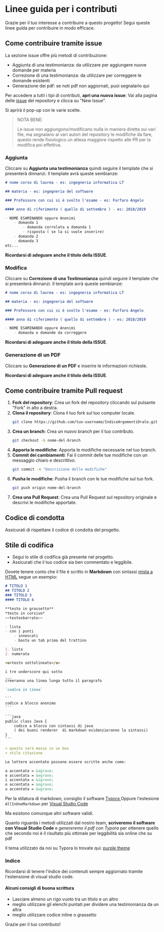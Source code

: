 # Linee guida per i contributi

Grazie per il tuo interesse a contribuire a questo progetto! Segui queste linee guida per contribuire in modo efficace.

## Come contribuire tramite issue

La sezione issue offre più metodi di contribuzione:

- Aggiunta di una testimonianza: da utilizzare per aggiungere nuove domande per materia
- Correzione di una testimonianza: da utilizzare per correggere le domande esistenti
- Generazione dei pdf: se noti pdf non aggiornati, puoi segnalarlo qui

Per accedere a tutti i tipi di contributi, **apri una nuova issue**: Vai alla pagina delle [issue](https://github.com/UnicalLoveTelegram/IndiceArgomentiOrale/issues) del repository e clicca su "New Issue".

Si aprirà il pop-up con le varie scelte.

> NOTA BENE:
>
> Le issue non aggiungono/modificano nulla in maniera diretta sui vari file, ma segnalano ai vari autori del repository le modifiche da fare, questo rende fisiologico un attesa maggiore rispetto alle PR per la modifica poi effettiva.

### Aggiunta

Cliccare su **Aggiunta una testimonianza** quindi seguire il template che si presenterà dinnanzi. Il template avrà queste sembianze:

```markdown
# nome corso di laurea - es: ingegneria informatica LT

## materia - es: ingegneria del software

### Professore con cui si è svolto l'esame - es: Furfaro Angelo 

#### anno di riferimento ( quello di settembre ) - es: 2018/2019

- NOME ESAMINANDO oppure Anonimi 
    - domanda 1
        - domanda correlata a domanda 1
        - risposta ( se la si vuole inserire)
    - domanda 2
    - domanda 3
etc...

```

**Ricordarsi di adeguare anche il titolo della ISSUE**.

### Modifica

Cliccare su **Correzione di una Testimonianza** quindi seguire il template che si presenterà dinnanzi. Il template avrà queste sembianze:

```markdown
# nome corso di laurea - es: ingegneria informatica LT

## materia - es: ingegneria del software

### Professore con cui si è svolto l'esame - es: Furfaro Angelo 

#### anno di riferimento ( quello di settembre ) - es: 2018/2019

- NOME ESAMINANDO oppure Anonimi 
    - domanda o domande da correggere
```

**Ricordarsi di adeguare anche il titolo della ISSUE**.

### Generazione di un PDF

Cliccare su **Generazione di un PDF** e inserire le informazioni richieste.

**Ricordarsi di adeguare anche il titolo della ISSUE**.

## Come contribuire tramite Pull request

1. **Fork del repository**: Crea un fork del repository cliccando sul pulsante "Fork" in alto a destra.
2. **Clona il repository**: Clona il tuo fork sul tuo computer locale.
    ```bash
    git clone https://github.com/tuo-username/IndiceArgomentiOrale.git
    ```
3. **Crea un branch**: Crea un nuovo branch per il tuo contributo.
    ```bash
    git checkout -b nome-del-branch
    ```
4. **Apporta le modifiche**: Apporta le modifiche necessarie nel tuo branch.
5. **Commit dei cambiamenti**: Fai il commit delle tue modifiche con un messaggio chiaro e descrittivo.
    ```bash
    git commit -m "Descrizione delle modifiche"
    ```
6. **Pusha le modifiche**: Pusha il branch con le tue modifiche sul tuo fork.
    ```bash
    git push origin nome-del-branch
    ```
7. **Crea una Pull Request**: Crea una Pull Request sul repository originale e descrivi le modifiche apportate.

## Codice di condotta

Assicurati di rispettare il codice di condotta del progetto.

## Stile di codifica

- Segui lo stile di codifica già presente nel progetto.
- Assicurati che il tuo codice sia ben commentato e leggibile.

Dovete tenere conto che il file è scritto in **Markdown** con sintassi <u>mista a HTML</u>
segue un esempio:

```markdown
# TITOLO 1
## TITOLO 2
### TITOLO 3 
#### TITOLO 4

**testo in grassetto**
*testo in corsivo*
~~testosbarrato~~

- lista
- con i punti
	- innescati
	- basta un tab prima del trattino

1. lista
2. numerata

<u>testo sottolineato</u>

i tre underscore qui sotto
___
creeranno una linea lunga tutto il paragrafo

`codice in linea`

​```
codice a blocco anonimo
​```

​```java
public class Java { 
	codice a blocco con sintassi di java 
	( dei buoni renderer  di markdown evidenzieranno la sintassi)
}
​```

> questo sarà messo in un box
> stile citazione

Le lettere accentate possono essere scritte anche come: 

a accentata = &agrave;
e accentata = &egrave;
i accentata = &igrave;
o accentata = &ograve;
u accentata = &ugrave;

```

Per la stilatura di markdown, consiglio il software [Typora
](https://typora.io) Oppure l'estesione `AllInOneMarkdown` per [Visual Studio Code](https://code.visualstudio.com/)

Ma esistono comunque altri software validi.  

Quanto riguarda i metodi utilizzati dal nostro team, **scriveremo il software con Visual Studio Code** e _genereremo il pdf con Typora_ per ottenere quello che secondo noi è il risultato più ottimale per leggibilità sia online che su pdf  

Il tema utilizzato da noi su Typora lo trovate qui: [purple theme](https://github.com/UnicalLoveTelegram/typora-purple-theme/blob/master/purple.css)


### Indice

Ricordarsi di tenere l'indice dei contenuti sempre aggiornato tramite l'estensione di visual studio code.

#### Alcuni consigli di buona scrittura

-   Lasciare almeno un rigo vuoto tra un titolo e un altro
-   meglio utilizzare gli elenchi puntati per dividere una testimonianza da un altra
-   meglio utilizzare codice inline o grassetto


Grazie per il tuo contributo!
